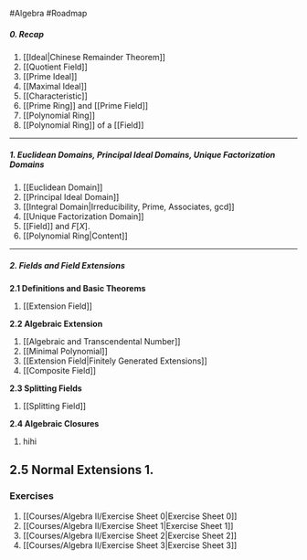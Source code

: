 #Algebra #Roadmap 

##### 0. Recap

1. [[Ideal|Chinese Remainder Theorem]]
1. [[Quotient Field]]
2. [[Prime Ideal]]
3. [[Maximal Ideal]]
4. [[Characteristic]]
5. [[Prime Ring]] and [[Prime Field]]
6. [[Polynomial Ring]]
7. [[Polynomial Ring]] of a [[Field]]
---
##### 1. Euclidean Domains, Principal Ideal Domains, Unique Factorization Domains
1. [[Euclidean Domain]]
2. [[Principal Ideal Domain]]
3. [[Integral Domain|Irreducibility, Prime, Associates, gcd]]
4. [[Unique Factorization Domain]]
5. [[Field]] and $F[X]$.
6. [[Polynomial Ring|Content]]
---
##### 2. Fields and Field Extensions
**2.1 Definitions and Basic Theorems**
1. [[Extension Field]]

**2.2 Algebraic Extension**
1. [[Algebraic and Transcendental Number]]
2. [[Minimal Polynomial]]
3. [[Extension Field|Finitely Generated Extensions]]
4. [[Composite Field]]

**2.3 Splitting Fields**
1. [[Splitting Field]]

**2.4 Algebraic Closures**
1. hihi

**2.5 Normal Extensions**
1. 
---
### Exercises
1. [[Courses/Algebra II/Exercise Sheet 0|Exercise Sheet 0]]
2. [[Courses/Algebra II/Exercise Sheet 1|Exercise Sheet 1]]
3. [[Courses/Algebra II/Exercise Sheet 2|Exercise Sheet 2]]
4. [[Courses/Algebra II/Exercise Sheet 3|Exercise Sheet 3]]
